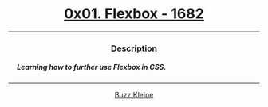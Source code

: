 # [<center>0x01. Flexbox - 1682</center>](https://intranet.hbtn.io/projects/1682#quiz-completed)
 ---
 ### <center>Description</center> 
 ##### &emsp; Learning how to further use Flexbox in CSS.
 ---
 [<center>Buzz Kleine</center>](https://github.com/conkobar)
